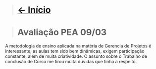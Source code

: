 > # [<- Início]($root$/../../README.md)

> # Avaliação PEA 09/03

A metodologia de ensino aplicada na matéria de Gerencia de Projetos é interessante, as aulas tem sido bem dinâmicas, exigem participação constante, além de muita criatividade. O assunto sobre o Trabalho de conclusão de Curso me tirou muita 
duvidas que tinha a respeito.
